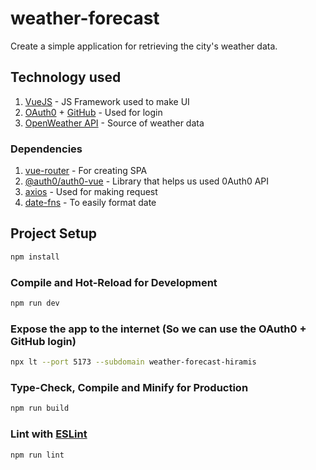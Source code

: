 # weather-forecast

Create a simple application for retrieving the city's weather data.

## Technology used
1. [VueJS](https://vuejs.org) - JS Framework used to make UI
2. [OAuth0](https://auth0.com) + [GitHub](https://github.com) - Used for login
3. [OpenWeather API](https://openweathermap.org) - Source of weather data

### Dependencies
1. [vue-router](https://router.vuejs.org/) - For creating SPA
2. [@auth0/auth0-vue](https://www.npmjs.com/package/@auth0/auth0-vue) - Library that helps us used 0Auth0 API
3. [axios](https://www.npmjs.com/package/axios) - Used for making request
4. [date-fns](https://date-fns.org) - To easily format date

## Project Setup

```sh
npm install
```

### Compile and Hot-Reload for Development

```sh
npm run dev
```

### Expose the app to the internet (So we can use the OAuth0 + GitHub login)

```sh
npx lt --port 5173 --subdomain weather-forecast-hiramis
```

### Type-Check, Compile and Minify for Production

```sh
npm run build
```

### Lint with [ESLint](https://eslint.org/)

```sh
npm run lint
```

